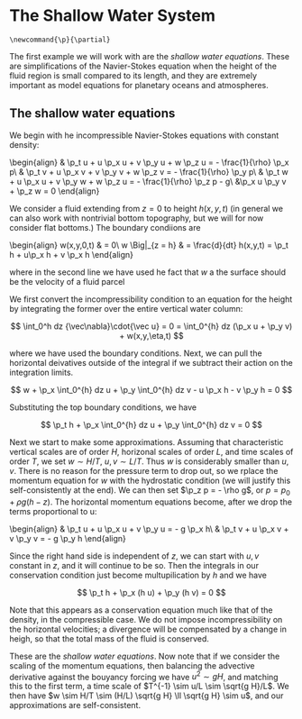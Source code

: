 # The Shallow Water System

```{math}
\newcommand{\p}{\partial}
```

The first example we will work with are the *shallow water equations*. These
are simplifications of the Navier-Stokes equation when the height of the 
fluid region is small compared to its length, and they are extremely
important as model equations for planetary oceans and atmospheres.

## The shallow water equations

We begin with he incompressible Navier-Stokes equations with constant density:

\begin{align}
	& \p_t u + u \p_x u + v \p_y u + w \p_z u = - \frac{1}{\rho} \p_x p\\
	& \p_t v + u \p_x v + v \p_y v + w \p_z v = - \frac{1}{\rho} \p_y p\\
	& \p_t w + u \p_x u + v \p_y w + w \p_z u = - \frac{1}{\rho} \p_z p - g\\
	&\p_x u \p_y v + \p_z w = 0
\end{align}

We consider a fluid extending from $z = 0$ to height $h(x,y,t)$ (in general 
we can also work with nontrivial bottom topography, but we will for now 
consider flat bottoms.) The boundary condiions are 

\begin{align}
	w(x,y,0,t) & = 0\\
	w \Big|_{z = h} & = \frac{d}{dt} h(x,y,t) = \p_t h + u\p_x h + v \p_x h
\end{align}

where in the second line we have used he fact that $w$ a the surface 
should be the velocity of a fluid parcel

We first convert the incompressibility condition to an equation for the height
by integrating the former over the entire vertical water column:

$$
	\int_0^h dz {\vec\nabla}\cdot{\vec u} = 0 
	= \int_0^{h} dz (\p_x u + \p_y v) + w(x,y,\eta,t)
$$

where we have used the boundary conditions. Next, we can pull the horizontal
deivatives outside of the integral if we subtract their action on the
integration limits.

$$
	w + \p_x \int_0^{h} dz u + \p_y \int_0^{h} dz v - u \p_x h - v \p_y h = 0
$$

Substituting the top boundary conditions, we have

$$
	\p_t h + \p_x \int_0^{h} dz u + \p_y \int_0^{h} dz v = 0
$$

Next we start to make some approximations. Assuming that characteristic
vertical scales are of order $H$, horizonal scales of order $L$, and time 
scales of order $T$, we set $w \sim H/T$, $u, v \sim L/T$. Thus $w$ is
considerably smaller than $u,v$. There is no reason for the pressure term to
drop out, so we rplace the momentum equation for $w$ with the hydrostatic
condition (we will justify this self-consistently at the end). We can then 
set $\p_z p = - \rho g$, or $p = p_0 + \rho g (h - z)$. The horizontal
momentum equations become, after we drop the terms proportional to u:

\begin{align}
	& \p_t u + u \p_x u + v \p_y u = - g \p_x h\\
	& \p_t v + u \p_x v + v \p_y v = - g \p_y h
\end{align}

Since the right hand side is independent of $z$, we can start with $u,v$
constant in $z$, and it will continue to be so. Then the integrals
in our conservation condition just become multupilication by $h$ and we have

$$
	\p_t h + \p_x (h u) + \p_y (h v) = 0
$$

Note that this appears as a conservation equation much like that of the
density, in the compressible case. We do not impose incompressibility on 
the horizontal velocities; a divergence will be compensated by a change in
heigh, so that the total mass of the fluid is conserved.

These are the *shallow water equations*. Now note that if we consider
the scaling of the momentum equations, then balancing the advective derivative
against the bouyancy forcing we have $u^2 \sim g H$, and matching this to the 
first term, a time scale of $T^{-1} \sim u/L \sim \sqrt{g H}/L$. We then have
$w \sim H/T \sim (H/L) \sqrt{g H} \ll \sqrt{g H} \sim u$, and our
approximations are self-consistent.
